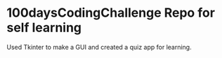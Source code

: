 # 100daysCodingChallenge Repo for self learning
Used Tkinter to make a GUI and created a quiz app for learning.